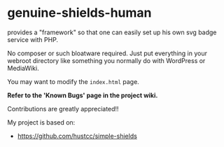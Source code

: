# genuine-shields-human

provides a "framework" so that one can easily set up his own svg badge service with PHP.

No composer or such bloatware required. Just put everything in your webroot directory like something you normally do with WordPress or MediaWiki.

You may want to modify the `index.html` page.

**Refer to the 'Known Bugs' page in the project wiki.**

Contributions are greatly appreciated!!

My project is based on:

- <https://github.com/hustcc/simple-shields>
